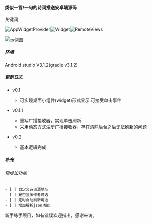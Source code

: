 #### 类似一言/一句的诗词推送安卓端源码

关键词

![AppWidgetProvider](https://img.shields.io/badge/-AppWidgetProvider-green.svg)![Widget](https://img.shields.io/badge/-Widget-green.svg)![RemoteViews](https://img.shields.io/badge/-RemoteViews-green.svg)

![示例图](https://github.com/muzhiyun/PHP_MySQL/tree/master/Android_source_code/demo.png)

##### 环境 

Android studio V3.1.2(gradle v3.1.2)


##### 更新日志
* v0.1
    * 可实现桌面小组件(widget)形式显示 可接受单击事件
	
* v0.1.1
    * 重写广播接收器，实现单击刷新
	* 采用动态方式注册广播接收器，存在清除后台之后无法刷新的问题

* v0.2
    *  基本逻辑完成

##### 补充

###### 预增加功能

	- [ ] 自定义诗词源地址
	- [ ] 是否显示作者可选
	- [ ] 定时自动刷新可选
	- [ ] 增加解析json功能

新手练手项目，如有错误欢迎指出，感谢来访。


